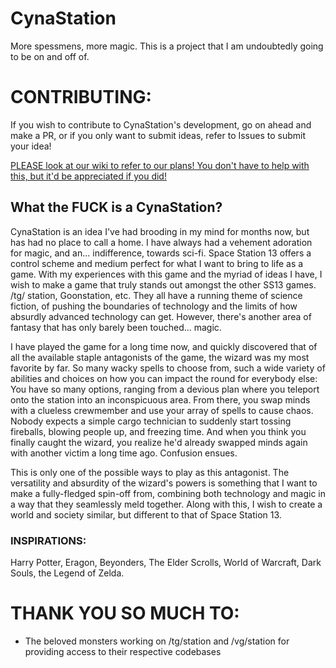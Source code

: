 # CynaStation
More spessmens, more magic.
This is a project that I am undoubtedly going to be on and off of.

# CONTRIBUTING:
If you wish to contribute to CynaStation's development, go on ahead and make a PR, or if you only want to submit ideas, refer to Issues to submit your idea!

[PLEASE look at our wiki to refer to our plans! You don't have to help with this, but it'd be appreciated if you did!](https://github.com/Yewmi/CynaStation/wiki)

## What the FUCK is a CynaStation?
CynaStation is an idea I've had brooding in my mind for months now, but has had no place to call a home. I have always had a vehement adoration for magic, and an... indifference, towards sci-fi. Space Station 13 offers a control scheme and medium perfect for what I want to bring to life as a game. With my experiences with this game and the myriad of ideas I have, I wish to make a game that truly stands out amongst the other SS13 games. /tg/ station, Goonstation, etc. They all have a running theme of science fiction, of pushing the boundaries of technology and the limits of how absurdly advanced technology can get. However, there's another area of fantasy that has only barely been touched... magic. 

I have played the game for a long time now, and quickly discovered that of all the available staple antagonists of the game, the wizard was my most favorite by far. So many wacky spells to choose from, such a wide variety of abilities and choices on how you can impact the round for everybody else: You have so many options, ranging from a devious plan where you teleport onto the station into an inconspicuous area. From there, you swap minds with a clueless crewmember and use your array of spells to cause chaos. Nobody expects a simple cargo technician to suddenly start tossing fireballs, blowing people up, and freezing time. And when you think you finally caught the wizard, you realize he'd already swapped minds again with another victim a long time ago. Confusion ensues.

This is only one of the possible ways to play as this antagonist. The versatility and absurdity of the wizard's powers is something that I want to make a fully-fledged spin-off from, combining both technology and magic in a way that they seamlessly meld together. Along with this, I wish to create a world and society similar, but different to that of Space Station 13.

### INSPIRATIONS:
Harry Potter, Eragon, Beyonders, The Elder Scrolls, World of Warcraft, Dark Souls, the Legend of Zelda.

# THANK YOU SO MUCH TO:
- The beloved monsters working on /tg/station and /vg/station for providing access to their respective codebases 
